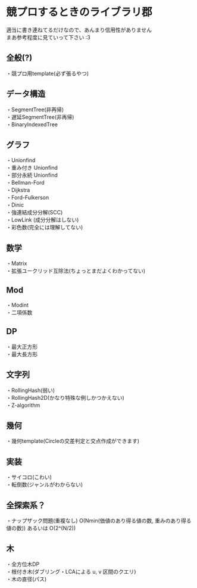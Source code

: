 # 競プロするときのライブラリ郡

適当に書き連ねてるだけなので、あんまり信用性がありません  
まあ参考程度に見ていって下さい :3  

## 全般(?)
・競プロ用template(必ず張るやつ)

## データ構造
・SegmentTree(非再帰)  
・遅延SegmentTree(非再帰)  
・BinaryIndexedTree  
## グラフ
・Unionfind  
・重み付き Unionfind  
・部分永続 Unionfind  
・Bellman-Ford  
・Dijkstra  
・Ford-Fulkerson  
・Dinic  
・強連結成分分解(SCC)  
・LowLink (成分分解はしない)  
・彩色数(完全には理解してない)  
## 数学
・Matrix  
・拡張ユークリッド互除法(ちょっとまだよくわかってない)
## Mod
・Modint  
・二項係数  
## DP
・最大正方形  
・最大長方形  
## 文字列
・RollingHash(弱い)  
・RollingHash2D(かなり特殊な例しかつかえない)  
・Z-algorithm
## 幾何
・幾何template(Circleの交差判定と交点作成ができます)  
## 実装
・サイコロ(こわい)  
・転倒数(ジャンルがわからない)  
## 全探索系？
・ナップザック問題(重複なし) O(Nmin(価値のあり得る値の数, 重みのあり得る値の数)) あるいは O(2^(N/2)) 
## 木
・全方位木DP   
・根付き木(ダブリング・LCAによる u, v 区間のクエリ)  
・木の直径(パス)
